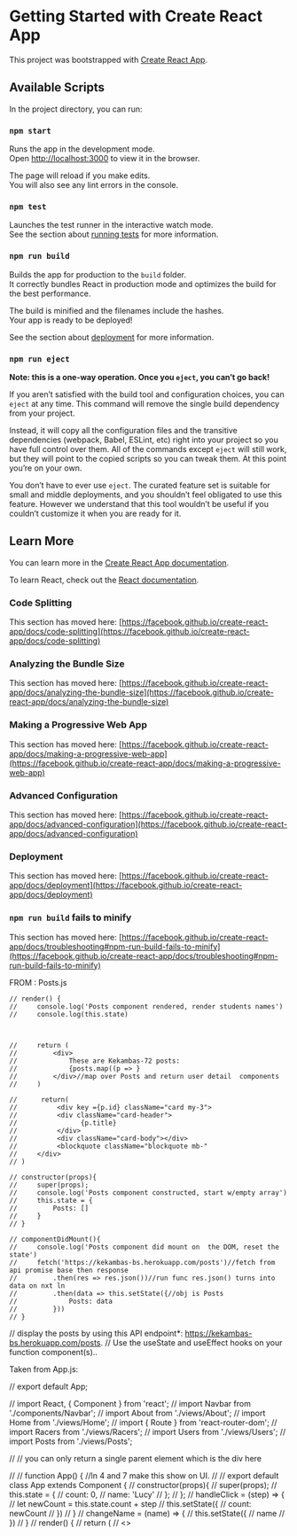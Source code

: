 # Getting Started with Create React App

This project was bootstrapped with [Create React App](https://github.com/facebook/create-react-app).

## Available Scripts

In the project directory, you can run:

### `npm start`

Runs the app in the development mode.\
Open [http://localhost:3000](http://localhost:3000) to view it in the browser.

The page will reload if you make edits.\
You will also see any lint errors in the console.

### `npm test`

Launches the test runner in the interactive watch mode.\
See the section about [running tests](https://facebook.github.io/create-react-app/docs/running-tests) for more information.

### `npm run build`

Builds the app for production to the `build` folder.\
It correctly bundles React in production mode and optimizes the build for the best performance.

The build is minified and the filenames include the hashes.\
Your app is ready to be deployed!

See the section about [deployment](https://facebook.github.io/create-react-app/docs/deployment) for more information.

### `npm run eject`

**Note: this is a one-way operation. Once you `eject`, you can’t go back!**

If you aren’t satisfied with the build tool and configuration choices, you can `eject` at any time. This command will remove the single build dependency from your project.

Instead, it will copy all the configuration files and the transitive dependencies (webpack, Babel, ESLint, etc) right into your project so you have full control over them. All of the commands except `eject` will still work, but they will point to the copied scripts so you can tweak them. At this point you’re on your own.

You don’t have to ever use `eject`. The curated feature set is suitable for small and middle deployments, and you shouldn’t feel obligated to use this feature. However we understand that this tool wouldn’t be useful if you couldn’t customize it when you are ready for it.

## Learn More

You can learn more in the [Create React App documentation](https://facebook.github.io/create-react-app/docs/getting-started).

To learn React, check out the [React documentation](https://reactjs.org/).

### Code Splitting

This section has moved here: [https://facebook.github.io/create-react-app/docs/code-splitting](https://facebook.github.io/create-react-app/docs/code-splitting)

### Analyzing the Bundle Size

This section has moved here: [https://facebook.github.io/create-react-app/docs/analyzing-the-bundle-size](https://facebook.github.io/create-react-app/docs/analyzing-the-bundle-size)

### Making a Progressive Web App

This section has moved here: [https://facebook.github.io/create-react-app/docs/making-a-progressive-web-app](https://facebook.github.io/create-react-app/docs/making-a-progressive-web-app)

### Advanced Configuration

This section has moved here: [https://facebook.github.io/create-react-app/docs/advanced-configuration](https://facebook.github.io/create-react-app/docs/advanced-configuration)

### Deployment

This section has moved here: [https://facebook.github.io/create-react-app/docs/deployment](https://facebook.github.io/create-react-app/docs/deployment)

### `npm run build` fails to minify

This section has moved here: [https://facebook.github.io/create-react-app/docs/troubleshooting#npm-run-build-fails-to-minify](https://facebook.github.io/create-react-app/docs/troubleshooting#npm-run-build-fails-to-minify)




FROM : Posts.js







<!-- // }
//             return(
//                  <div key ={p.id} className="card my-3">
//                  <div className="card-header"> 
//                      {p.title}
//                  </div>
//                  <div className="card-body"></div>
//                  <blockquote className="blockquote mb-"></blockquote>
//                  </div>
     
    // ) -->






    // render() {
    //     console.log('Posts component rendered, render students names')
    //     console.log(this.state)



    //     return (
    //         <div>
    //             These are Kekambas-72 posts:
    //             {posts.map((p => }
    //         </div>//map over Posts and return user detail  components
    //     )
    
    //      return(
    //          <div key ={p.id} className="card my-3">
    //          <div className="card-header"> 
    //                {p.title}
    //          </div>
    //          <div className="card-body"></div>
    //          <blockquote className="blockquote mb-"
    //     </div>
    // )
    
    // constructor(props){
    //     super(props);
    //     console.log('Posts component constructed, start w/empty array')
    //     this.state = {
    //         Posts: []
    //     }
    // }

    // componentDidMount(){
    //     console.log('Posts component did mount on  the DOM, reset the state')
    //     fetch('https://kekambas-bs.herokuapp.com/posts')//fetch from api promise base then response
    //         .then(res => res.json())//run func res.json() turns into data on nxt ln
    //         .then(data => this.setState({//obj is Posts
    //             Posts: data
    //         }))
    // }

// display the posts by using this API endpoint*: https://kekambas-bs.herokuapp.com/posts.
// Use the useState and useEffect hooks on your function component(s)..





Taken from App.js: 


// export default App;
    

// import React, { Component } from 'react';
// import Navbar from './components/Navbar';
// import About from './views/About';
// import Home from './views/Home';
// import { Route } from 'react-router-dom';
// import Racers from './views/Racers';
// import Users from './views/Users';
// import Posts from './views/Posts';

// // you can only return a single parent element which is the div here

// // function App() {   //ln 4 and 7 make this show on UI. //
// export default class App extends Component {
//   constructor(props){
//     super(props);
//     this.state = {
//     count: 0,
//     name: 'Lucy'
//   };
// };
//   handleClick = (step) => {
//     let newCount = this.state.count + step
//     this.setState({
//         count: newCount
//     })
//   }
//   changeName = (name) => {
//       this.setState({
//           name
//       })
//   }
//   render() {
//     return (
//       <>
<!-- //       <Navbar />
//       <div className='container'>
//         <Route exact path='/'>
//         <Home count={this.state.count} handleClick={this.handleClick} name={this.state.name} changeName={this.changeName}/>
//         </Route>
//         <Route exact path='/about'>
//           <About />
//         </Route>
//         <Route exact path='/racers'>
//           <Racers />
//         </Route>
//         <Route exact path='/Users'>
//           <Users />
//         </Route>
//         <Route exact path='/Posts'>
//           <Posts />
//         </Route>
//       </div>
//       </>
//     )
//   }
// }


// // class App extends React.Component{
// //   render(){
// //     return <h1> hi there from the class</h1>
// //   }
// // }
// // above shows that the class can display on UI, use ln 1 as well -->
